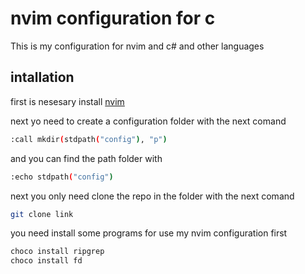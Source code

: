 # nvim configuration for c

This is my configuration for nvim and c# and other languages 

## intallation

first is nesesary install [nvim](https://github.com/neovim/neovim/releases)

next yo need to create a configuration folder with the next comand

```bash
:call mkdir(stdpath("config"), "p")
```

and you can find the path folder with

```bash
:echo stdpath("config")
```
next you only need clone the repo in the folder with the next comand

```bash
git clone link
```
you need install some programs for use my nvim configuration
first 

```bash
choco install ripgrep 
choco install fd
```
